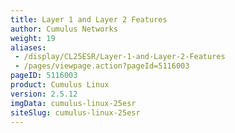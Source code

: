 ```yaml
---
title: Layer 1 and Layer 2 Features
author: Cumulus Networks
weight: 19
aliases:
 - /display/CL25ESR/Layer-1-and-Layer-2-Features
 - /pages/viewpage.action?pageId=5116003
pageID: 5116003
product: Cumulus Linux
version: 2.5.12
imgData: cumulus-linux-25esr
siteSlug: cumulus-linux-25esr
---
```

<article id="html-search-results" class="ht-content" style="display: none;">

</article>

<footer id="ht-footer">

</footer>

